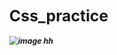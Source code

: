 # Css_practice
##### ![image](https://github.com/user-attachments/assets/846b2cf8-bba1-47d6-b679-d74dc75951ce) hh

 
